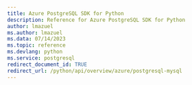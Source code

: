 ```yaml
---
title: Azure PostgreSQL SDK for Python
description: Reference for Azure PostgreSQL SDK for Python
author: lmazuel
ms.author: lmazuel
ms.data: 07/14/2023
ms.topic: reference
ms.devlang: python
ms.service: postgresql
redirect_document_id: TRUE
redirect_url: /python/api/overview/azure/postgresql-mysql
---
```

